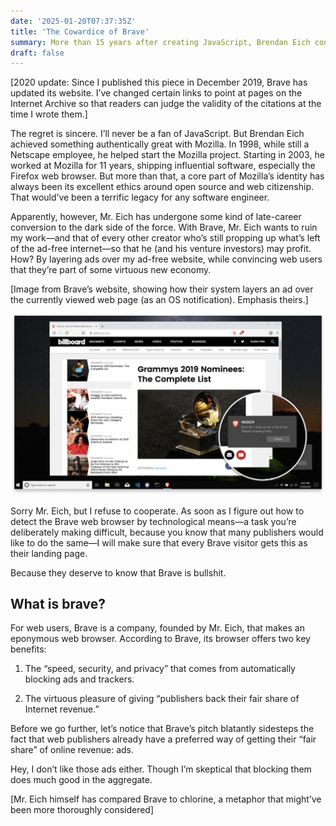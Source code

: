 ```yaml
---
date: '2025-01-20T07:37:35Z'
title: 'The Cowardice of Brave'
summary: More than 15 years after creating JavaScript, Brendan Eich conceded that JS had “a lot of stupid in it.” Mr. Eich, I regret to say that the same is true of your new web browser, called Brave.
draft: false
---
```


\[2020 update: Since I published this piece in December 2019, Brave has updated its website. I’ve changed certain links to point at pages on the Internet Archive so that readers can judge the validity of the citations at the time I wrote them.\]

The regret is sincere. I’ll never be a fan of JavaScript. But Brendan Eich achieved something authentically great with Mozilla. In 1998, while still a Netscape employee, he helped start the Mozilla project. Starting in 2003, he worked at Mozilla for 11 years, shipping influential software, especially the Firefox web browser. But more than that, a core part of Mozilla’s identity has always been its excellent ethics around open source and web citizenship. That would’ve been a terrific legacy for any software engineer.

Apparently, however, Mr. Eich has undergone some kind of late-career conversion to the dark side of the force. With Brave, Mr. Eich wants to ruin my work—and that of every other creator who’s still propping up what’s left of the ad-free internet—so that he (and his venture investors) may profit. How? By layering ads over my ad-free website, while convincing web users that they’re part of some virtuous new economy.

\[Image from Brave’s website, showing how their system layers an ad over the currently viewed web page (as an OS notification). Emphasis theirs.\]

![](images/brave-ad-example.png)

Sorry Mr. Eich, but I refuse to cooperate. As soon as I figure out how to detect the Brave web browser by technological means—a task you’re deliberately making difficult, because you know that many publishers would like to do the same—I will make sure that every Brave visitor gets this as their landing page.

Because they deserve to know that Brave is bullshit.

## What is brave?

For web users, Brave is a company, founded by Mr. Eich, that makes an eponymous web browser. According to Brave, its browser offers two key benefits:

1. The “speed, security, and privacy” that comes from automatically blocking ads and trackers.

2. The virtuous pleasure of giving “publishers back their fair share of Internet revenue.”

Before we go further, let’s notice that Brave’s pitch blatantly sidesteps the fact that web publishers already have a preferred way of getting their “fair share” of online revenue: ads.

Hey, I don’t like those ads either. Though I’m skeptical that blocking them does much good in the aggregate.

\[Mr. Eich himself has compared Brave to chlorine, a metaphor that might’ve been more thoroughly considered\]
